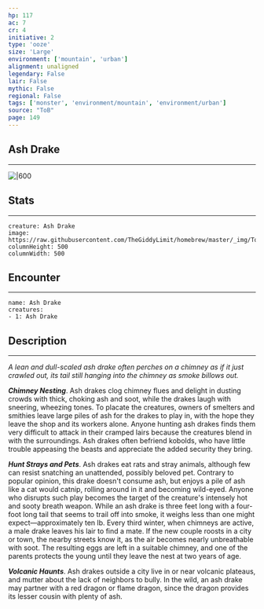 ```yaml
---
hp: 117
ac: 7
cr: 4
initiative: 2
type: 'ooze'    
size: 'Large'
environment: ['mountain', 'urban']
alignment: unaligned
legendary: False
lair: False
mythic: False
regional: False
tags: ['monster', 'environment/mountain', 'environment/urban']
source: "ToB"
page: 149
---
```


## Ash Drake
---

![|600](https://raw.githubusercontent.com/TheGiddyLimit/homebrew/master/_img/ToB/Ash%20Drake.webp)

## Stats
---

```statblock
creature: Ash Drake
image: https://raw.githubusercontent.com/TheGiddyLimit/homebrew/master/_img/ToB/token/Ash%20Drake.png
columnHeight: 500
columnWidth: 500
```

## Encounter
---

```encounter-table
name: Ash Drake
creatures:
- 1: Ash Drake
```

## Description
---
_A lean and dull-scaled ash drake often perches on a chimney as if it just crawled out, its tail still hanging into the chimney as smoke billows out._

**_Chimney Nesting_**. Ash drakes clog chimney flues and delight in dusting crowds with thick, choking ash and soot, while the drakes laugh with sneering, wheezing tones. To placate the creatures, owners of smelters and smithies leave large piles of ash for the drakes to play in, with the hope they leave the shop and its workers alone. Anyone hunting ash drakes finds them very difficult to attack in their cramped lairs because the creatures blend in with the surroundings. Ash drakes often befriend kobolds, who have little trouble appeasing the beasts and appreciate the added security they bring.

**_Hunt Strays and Pets_**. Ash drakes eat rats and stray animals, although few can resist snatching an unattended, possibly beloved pet. Contrary to popular opinion, this drake doesn't consume ash, but enjoys a pile of ash like a cat would catnip, rolling around in it and becoming wild-eyed. Anyone who disrupts such play becomes the target of the creature's intensely hot and sooty breath weapon.
While an ash drake is three feet long with a four-foot long tail that seems to trail off into smoke, it weighs less than one might expect—approximately ten lb. Every third winter, when chimneys are active, a male drake leaves his lair to find a mate. If the new couple roosts in a city or town, the nearby streets know it, as the air becomes nearly unbreathable with soot. The resulting eggs are left in a suitable chimney, and one of the parents protects the young until they leave the nest at two years of age.

**_Volcanic Haunts_**. Ash drakes outside a city live in or near volcanic plateaus, and mutter about the lack of neighbors to bully. In the wild, an ash drake may partner with a red dragon or flame dragon, since the dragon provides its lesser cousin with plenty of ash.







